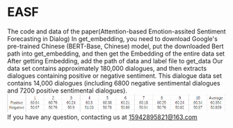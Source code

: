 # EASF
The code and data of the paper(Attention-based Emotion-assited Sentiment Forecasting in Dialog)
In get_embedding, you need to download Google's pre-trained Chinese (BERT-Base, Chinese) model, put the downloaded Bert path into get_embedding, and then get the Embedding of the entire data set
After getting Embedding, add the path of data and label file to get_data
Our data set contains approximately 180,000 dialogues, and then extracts dialogues containing positive or negative sentiment. This dialogue data set contains 14,000 dialogues (including 6800 negative sentimental dialogues and 7200 positive sentimental dialogues).
![Result of ten-fold cross-validation experiment ](https://github.com/zcr1234/EASF/blob/main/IETGLMK%60%25KIBNOL~PSMEJ%60Y.png)
If you have any question, contacting us at 15942895821@163.com
